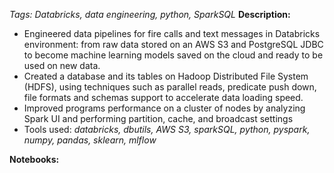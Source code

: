 *Tags: Databricks, data engineering, python, SparkSQL*
**Description:**
- Engineered data pipelines for fire calls and text messages in Databricks environment: from raw data stored on an AWS S3 and PostgreSQL JDBC to become machine learning models saved on the cloud and ready to be used on new data.
- Created a database and its tables on Hadoop Distributed File System (HDFS), using techniques such as parallel reads, predicate push down, file formats and schemas support to accelerate data loading speed. 
- Improved programs performance on a cluster of nodes by analyzing Spark UI and performing partition, cache, and broadcast settings
- Tools used: *databricks, dbutils, AWS S3, sparkSQL, python, pyspark, numpy, pandas, sklearn, mlflow*

**Notebooks:**